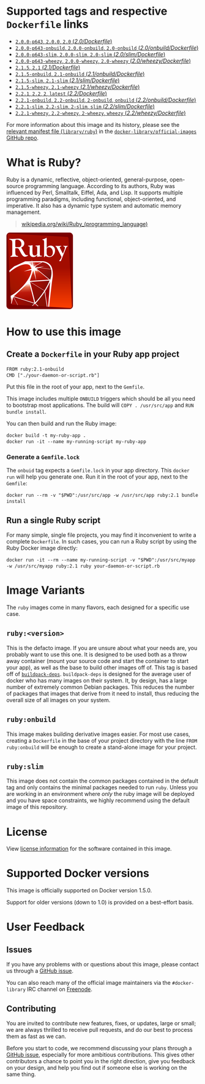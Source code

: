 # Supported tags and respective `Dockerfile` links

-	[`2.0.0-p643`, `2.0.0`, `2.0` (*2.0/Dockerfile*)](https://github.com/docker-library/ruby/blob/69582bf7de57fe358d4c3c7c23400aebaf626b92/2.0/Dockerfile)
-	[`2.0.0-p643-onbuild`, `2.0.0-onbuild`, `2.0-onbuild` (*2.0/onbuild/Dockerfile*)](https://github.com/docker-library/ruby/blob/90c4e3be58d565007c518d311d4bd05086a1638c/2.0/onbuild/Dockerfile)
-	[`2.0.0-p643-slim`, `2.0.0-slim`, `2.0-slim` (*2.0/slim/Dockerfile*)](https://github.com/docker-library/ruby/blob/69582bf7de57fe358d4c3c7c23400aebaf626b92/2.0/slim/Dockerfile)
-	[`2.0.0-p643-wheezy`, `2.0.0-wheezy`, `2.0-wheezy` (*2.0/wheezy/Dockerfile*)](https://github.com/docker-library/ruby/blob/90c4e3be58d565007c518d311d4bd05086a1638c/2.0/wheezy/Dockerfile)
-	[`2.1.5`, `2.1` (*2.1/Dockerfile*)](https://github.com/docker-library/ruby/blob/69582bf7de57fe358d4c3c7c23400aebaf626b92/2.1/Dockerfile)
-	[`2.1.5-onbuild`, `2.1-onbuild` (*2.1/onbuild/Dockerfile*)](https://github.com/docker-library/ruby/blob/069e9f5f9aa4903f4a3cb4baf6325d08d9d366e6/2.1/onbuild/Dockerfile)
-	[`2.1.5-slim`, `2.1-slim` (*2.1/slim/Dockerfile*)](https://github.com/docker-library/ruby/blob/69582bf7de57fe358d4c3c7c23400aebaf626b92/2.1/slim/Dockerfile)
-	[`2.1.5-wheezy`, `2.1-wheezy` (*2.1/wheezy/Dockerfile*)](https://github.com/docker-library/ruby/blob/8c8394eebfff558f3aa00780e09f73f04e8eca56/2.1/wheezy/Dockerfile)
-	[`2.2.1`, `2.2`, `2`, `latest` (*2.2/Dockerfile*)](https://github.com/docker-library/ruby/blob/69582bf7de57fe358d4c3c7c23400aebaf626b92/2.2/Dockerfile)
-	[`2.2.1-onbuild`, `2.2-onbuild`, `2-onbuild`, `onbuild` (*2.2/onbuild/Dockerfile*)](https://github.com/docker-library/ruby/blob/90c4e3be58d565007c518d311d4bd05086a1638c/2.2/onbuild/Dockerfile)
-	[`2.2.1-slim`, `2.2-slim`, `2-slim`, `slim` (*2.2/slim/Dockerfile*)](https://github.com/docker-library/ruby/blob/69582bf7de57fe358d4c3c7c23400aebaf626b92/2.2/slim/Dockerfile)
-	[`2.2.1-wheezy`, `2.2-wheezy`, `2-wheezy`, `wheezy` (*2.2/wheezy/Dockerfile*)](https://github.com/docker-library/ruby/blob/90c4e3be58d565007c518d311d4bd05086a1638c/2.2/wheezy/Dockerfile)

For more information about this image and its history, please see the [relevant manifest file (`library/ruby`)](https://github.com/docker-library/official-images/blob/master/library/ruby) in the [`docker-library/official-images` GitHub repo](https://github.com/docker-library/official-images).

# What is Ruby?

Ruby is a dynamic, reflective, object-oriented, general-purpose, open-source programming language. According to its authors, Ruby was influenced by Perl, Smalltalk, Eiffel, Ada, and Lisp. It supports multiple programming paradigms, including functional, object-oriented, and imperative. It also has a dynamic type system and automatic memory management.

> [wikipedia.org/wiki/Ruby_(programming_language)](https://en.wikipedia.org/wiki/Ruby_%28programming_language%29)

![logo](https://raw.githubusercontent.com/docker-library/docs/master/ruby/logo.png)

# How to use this image

## Create a `Dockerfile` in your Ruby app project

	FROM ruby:2.1-onbuild
	CMD ["./your-daemon-or-script.rb"]

Put this file in the root of your app, next to the `Gemfile`.

This image includes multiple `ONBUILD` triggers which should be all you need to bootstrap most applications. The build will `COPY . /usr/src/app` and `RUN
bundle install`.

You can then build and run the Ruby image:

	docker build -t my-ruby-app .
	docker run -it --name my-running-script my-ruby-app

### Generate a `Gemfile.lock`

The `onbuid` tag expects a `Gemfile.lock` in your app directory. This `docker run` will help you generate one. Run it in the root of your app, next to the `Gemfile`:

	docker run --rm -v "$PWD":/usr/src/app -w /usr/src/app ruby:2.1 bundle install

## Run a single Ruby script

For many simple, single file projects, you may find it inconvenient to write a complete `Dockerfile`. In such cases, you can run a Ruby script by using the Ruby Docker image directly:

	docker run -it --rm --name my-running-script -v "$PWD":/usr/src/myapp -w /usr/src/myapp ruby:2.1 ruby your-daemon-or-script.rb

# Image Variants

The `ruby` images come in many flavors, each designed for a specific use case.

## `ruby:<version>`

This is the defacto image. If you are unsure about what your needs are, you probably want to use this one. It is designed to be used both as a throw away container (mount your source code and start the container to start your app), as well as the base to build other images off of. This tag is based off of [`buildpack-deps`](https://registry.hub.docker.com/_/buildpack-deps/). `buildpack-deps` is designed for the average user of docker who has many images on their system. It, by design, has a large number of extremely common Debian packages. This reduces the number of packages that images that derive from it need to install, thus reducing the overall size of all images on your system.

## `ruby:onbuild`

This image makes building derivative images easier. For most use cases, creating a `Dockerfile` in the base of your project directory with the line `FROM ruby:onbuild` will be enough to create a stand-alone image for your project.

## `ruby:slim`

This image does not contain the common packages contained in the default tag and only contains the minimal packages needed to run `ruby`. Unless you are working in an environment where *only* the ruby image will be deployed and you have space constraints, we highly recommend using the default image of this repository.

# License

View [license information](https://www.ruby-lang.org/en/about/license.txt) for the software contained in this image.

# Supported Docker versions

This image is officially supported on Docker version 1.5.0.

Support for older versions (down to 1.0) is provided on a best-effort basis.

# User Feedback

## Issues

If you have any problems with or questions about this image, please contact us through a [GitHub issue](https://github.com/docker-library/ruby/issues).

You can also reach many of the official image maintainers via the `#docker-library` IRC channel on [Freenode](https://freenode.net).

## Contributing

You are invited to contribute new features, fixes, or updates, large or small; we are always thrilled to receive pull requests, and do our best to process them as fast as we can.

Before you start to code, we recommend discussing your plans through a [GitHub issue](https://github.com/docker-library/ruby/issues), especially for more ambitious contributions. This gives other contributors a chance to point you in the right direction, give you feedback on your design, and help you find out if someone else is working on the same thing.
